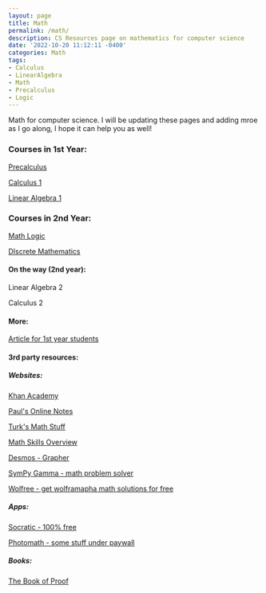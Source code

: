 ```yaml
---
layout: page
title: Math 
permalink: /math/
description: CS Resources page on mathematics for computer science
date: '2022-10-20 11:12:11 -0400'
categories: Math
tags:
- Calculus
- LinearAlgebra
- Math
- Precalculus
- Logic
---
```


Math for computer science. I will be updating these pages and adding mroe as I go along, I hope it can help you as well! 


### Courses in 1st Year: 

[Precalculus](https://cs.aviparshan.com/math/precalculus/)


[Calculus 1](https://cs.aviparshan.com/math/calculus/)


[Linear Algebra 1](https://cs.aviparshan.com/math/linearalgebra/)

### Courses in 2nd Year: 

[Math Logic](https://cs.aviparshan.com/math/logic/)

[DIscrete Mathematics](https://cs.aviparshan.com/math/discrete/)

#### On the way (2nd year):

Linear Algebra 2

Calculus 2


#### More: 

[Article for 1st year students](https://tech.aviparshan.com/2022/06/math-required-for-computer-science-1st.html)


#### 3rd party resources:


##### Websites: 


[Khan Academy](https://www.khanacademy.org/)


[Paul's Online Notes](https://tutorial.math.lamar.edu/)


[Turk's Math Stuff](https://www.turksmathstuff.com/)


[Math Skills Overview](https://davenport.libguides.com/math-skills-overview)


[Desmos - Grapher](https://www.desmos.com/calculator)


[SymPy Gamma - math problem solver](https://gamma.sympy.org/)


[Wolfree - get wolframapha math solutions for free](https://wolfreealpha.gitlab.io/input/index.html)

##### Apps:

[Socratic - 100% free](https://socratic.org/)


[Photomath - some stuff under paywall](https://photomath.com/en)


##### Books:

[The Book of Proof](https://www.people.vcu.edu/~rhammack/BookOfProof/Main.pdf)